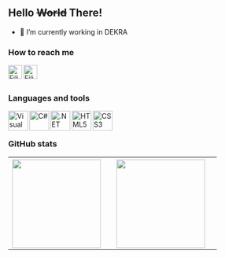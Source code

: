 ## Hello  ~~World~~ There! [](https://komarev.com/ghpvc/?username=filipeocastro)


- 🔭 I’m currently working in DEKRA


### How to reach me

[<img align="left" alt="Filipe Castro | LinkedIn" width="28px" src="https://cdn.jsdelivr.net/npm/simple-icons@v3/icons/linkedin.svg" />][linkedin]
[<img align="left" alt="Filipe Castro | Medium" width="28px" src="https://cdn.jsdelivr.net/npm/simple-icons@v3/icons/medium.svg" />][medium]

<br />
<br />

### Languages and tools

<img align="left" alt="Visual Studio Code" width="40px" src="https://cdn.jsdelivr.net/gh/ricardozambon/ricardozambon/icons/visual-studio-code.png" />
<img align="left" alt="C#" width="40px" src="https://cdn.jsdelivr.net/gh/ricardozambon/ricardozambon/icons/csharp.png" />
<img align="left" alt=".NET Core" width="40px" src="https://cdn.jsdelivr.net/gh/ricardozambon/ricardozambon/icons/netcore.png" />
<img align="left" alt="HTML5" width="40px" src="https://cdn.jsdelivr.net/gh/ricardozambon/ricardozambon/icons/html.png" />
<img align="left" alt="CSS3" width="40px" src="https://cdn.jsdelivr.net/gh/ricardozambon/ricardozambon/icons/css.png" />

<br />
<br />

### GitHub stats



<table display="none">
  <tr>
    <th>
      <a href="https://github.com/FilipeOCastro">
      <img height="180em" src="https://github-readme-stats.vercel.app/api?username=FilipeOCastro&show_icons=true&theme=dracula&include_all_commits=true&count_private=true"/>
     <th />
    <th>
      <img height="180em" src="https://github-readme-stats.vercel.app/api/top-langs/?username=FilipeOCastro&layout=compact&langs_count=7&theme=dracula"/>
    <th />
  <tr />
</table>



[linkedin]: https://www.linkedin.com/in/filipe-castro
[medium]: https://medium.com/@filipe.oliveira.castro
